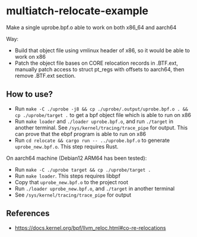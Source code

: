 # multiatch-relocate-example

Make a single uprobe.bpf.o able to work on both x86_64 and aarch64

Way:
- Build that object file using vmlinux header of x86, so it would be able to work on x86
- Patch the object file bases on CORE relocation records in .BTF.ext, manually patch access to struct pt_regs with offsets to aarch64, then remove .BTF.ext section.

## How to use?
- Run `make -C ./uprobe -j8 && cp ./uprobe/.output/uprobe.bpf.o . && cp ./uprobe/target .` to get a bpf object file which is able to run on x86
- Run `make loader` and `./loader uprobe.bpf.o`, and run `./target` in another terminal. See `/sys/kernel/tracing/trace_pipe` for output. This can prove that the ebpf program is able to run on x86
- Run `cd relocate && cargo run -- ../uprobe.bpf.o` to generate `uprobe_new.bpf.o`. This step requires Rust.

On aarch64 machine (Debian12 ARM64 has been tested): 
- Run `make -C ./uprobe target && cp ./uprobe/target .`
- Run `make loader`. This steps requires libbpf
- Copy that `uprobe_new.bpf.o` to the project root
- Run `./loader uprobe_new.bpf.o`, and `./target` in another terminal
- See `/sys/kernel/tracing/trace_pipe` for output

## References
- https://docs.kernel.org/bpf/llvm_reloc.html#co-re-relocations

